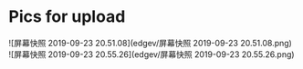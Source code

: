 # Pics for upload
![屏幕快照 2019-09-23 20.51.08](edgev/屏幕快照 2019-09-23 20.51.08.png)
![屏幕快照 2019-09-23 20.55.26](edgev/屏幕快照 2019-09-23 20.55.26.png)
